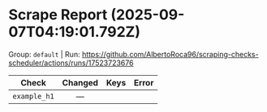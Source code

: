 # Scrape Report (2025-09-07T04:19:01.792Z)

Group: `default`  |  Run: https://github.com/AlbertoRoca96/scraping-checks-scheduler/actions/runs/17523723676

| Check | Changed | Keys | Error |
|---|:---:|:--|:--|
| `example_h1` | — |  |  |
